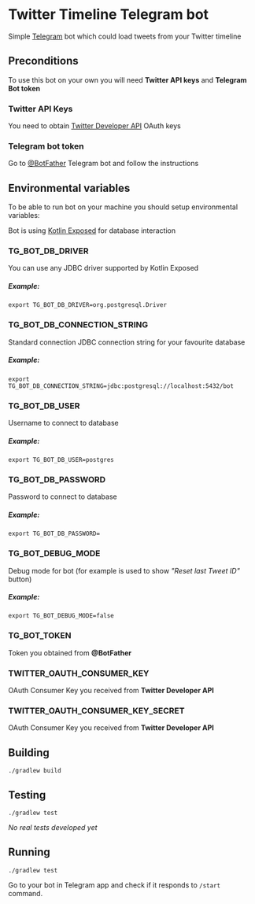# Twitter Timeline Telegram bot
Simple [Telegram](https://telegram.org/) bot which could load tweets from your Twitter timeline

## Preconditions
To use this bot on your own you will need **Twitter API keys** and **Telegram Bot token**

### Twitter API Keys
You need to obtain [Twitter Developer API](https://developer.twitter.com/en/account/get-started) OAuth keys

### Telegram bot token
Go to [@BotFather](https://t.me/BotFather) Telegram bot and follow the instructions

## Environmental variables
To be able to run bot on your machine you should setup environmental variables:

Bot is using [Kotlin Exposed](https://github.com/JetBrains/Exposed) for database interaction

### TG\_BOT\_DB\_DRIVER
You can use any JDBC driver supported by Kotlin Exposed

##### Example:
`export TG_BOT_DB_DRIVER=org.postgresql.Driver`

### TG\_BOT\_DB\_CONNECTION\_STRING
Standard connection JDBC connection string for your favourite database

##### Example:
`export TG_BOT_DB_CONNECTION_STRING=jdbc:postgresql://localhost:5432/bot `

### TG\_BOT\_DB\_USER
Username to connect to database

##### Example:
`export TG_BOT_DB_USER=postgres`

### TG\_BOT\_DB\_PASSWORD
Password to connect to database

##### Example:
`export TG_BOT_DB_PASSWORD=`

### TG\_BOT\_DEBUG\_MODE
Debug mode for bot (for example is used to show *"Reset last Tweet ID"* button)

##### Example:
`export TG_BOT_DEBUG_MODE=false`


### TG\_BOT\_TOKEN
Token you obtained from **@BotFather**

### TWITTER\_OAUTH\_CONSUMER\_KEY
OAuth Consumer Key you received from **Twitter Developer API**

### TWITTER\_OAUTH\_CONSUMER\_KEY\_SECRET
OAuth Consumer Key you received from **Twitter Developer API**

## Building
`./gradlew build`

## Testing
`./gradlew test`

_No real tests developed yet_

## Running
`./gradlew test`

Go to your bot in Telegram app and check if it responds to `/start` command.